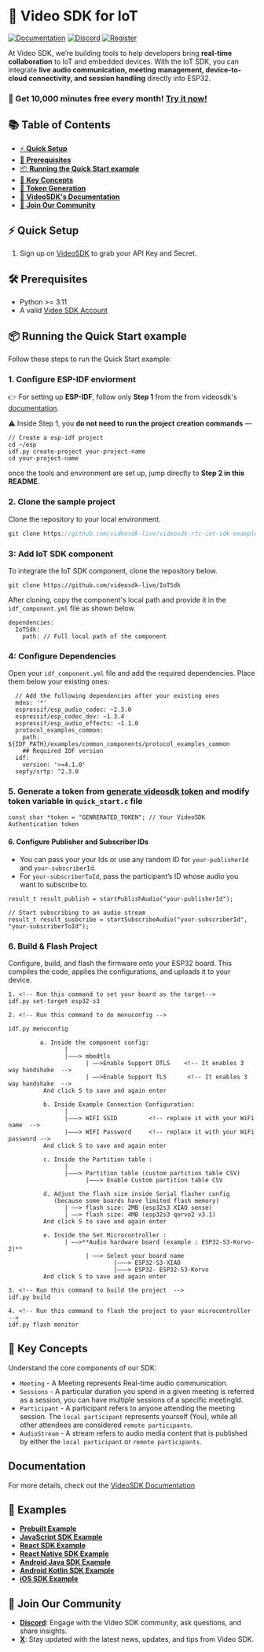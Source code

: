 # 🚀 Video SDK for IoT

[![Documentation](https://img.shields.io/badge/Read-Documentation-blue)](https://docs.videosdk.live/flutter/guide/video-and-audio-calling-api-sdk/concept-and-architecture)
[![Discord](https://img.shields.io/discord/876774498798551130?label=Join%20on%20Discord)](https://discord.gg/bGZtAbwvab)
[![Register](https://img.shields.io/badge/Contact-Know%20More-blue)](https://app.videosdk.live/signup)


At Video SDK, we’re building tools to help developers bring **real-time collaboration** to IoT and embedded devices. With the IoT SDK, you can integrate **live audio communication, meeting management, device-to-cloud connectivity, and session handling** directly into ESP32.


### 🥳 Get **10,000 minutes free** every month! **[Try it now!](https://app.videosdk.live/signup)**

## 📚 **Table of Contents**

- [⚡ **Quick Setup**](#-quick-setup)
- [🔧 **Prerequisites**](#-prerequisites)
- [📦 **Running the Quick Start example**](#-running-the-quick-start-example)
- [🧠 **Key Concepts**](#-key-concepts)
- [🔑 **Token Generation**](#-token-generation)
- [📝 **VideoSDK's Documentation**](#-documentation)
- [💬 **Join Our Community**](#-join-our-community)



## ⚡ Quick Setup 

1. Sign up on [VideoSDK](https://app.videosdk.live/) to grab your API Key and Secret.

## 🛠 Prerequisites

- Python >= 3.11
- A valid [Video SDK Account](https://app.videosdk.live/)

## 📦 Running the Quick Start example

Follow these steps to run the Quick Start example:

### 1. Configure ESP-IDF enviorment 

👉 For setting up **ESP-IDF**, follow only **Step 1** from the from videosdk's [documentation](https://docs.videosdk.live/iot/guide/video-and-audio-calling-api-sdk/quickstart/quick-start#step-1-setup-for-esp-idf).

⚠️ Inside Step 1, you **do not need to run the project creation commands** — 
```
// Create a esp-idf project
cd ~/esp
idf.py create-project your-project-name
cd your-project-name
```
once the tools and environment are set up, jump directly to **Step 2 in this README**.

### 2. Clone the sample project

Clone the repository to your local environment.

```js
git clone https://github.com/videosdk-live/videosdk-rtc-iot-sdk-example.git
```
### 3: Add IoT SDK component

To integrate the IoT SDK component, clone the repository below.

```
git clone https://github.com/videosdk-live/IoTSdk
```

After cloning, copy the component's local path and provide it in the `idf_component.yml` file as shown below.
```
dependencies:
  IoTSdk: 
    path: // Full local path of the component
```

### 4: Configure Dependencies

Open your `idf_component.yml` file and add the required dependencies. Place them below your existing ones:

```
  // Add the following dependencies after your existing ones
  mdns: '*'
  espressif/esp_audio_codec: ~2.3.0
  espressif/esp_codec_dev: ~1.3.4
  espressif/esp_audio_effects: ~1.1.0
  protocol_examples_common:
    path: ${IDF_PATH}/examples/common_components/protocol_examples_common
    ## Required IDF version
  idf:
    version: '>=4.1.0'
  sepfy/srtp: ^2.3.0
```

### 5. Generate a token from [generate videosdk token](https://app.videosdk.live) and modify token variable in `quick_start.c` file
```
const char *token = "GENRERATED_TOKEN"; // Your VideoSDK Authentication token
```

#### 6. Configure Publisher and Subscriber IDs

- You can pass your your Ids or use any random ID for `your-publisherId` and `your-subscriberId`.  
- For `your-subscriberToId`, pass the participant’s ID whose audio you want to subscribe to.

```
result_t result_publish = startPublishAudio("your-publisherId");

// Start subscribing to an audio stream
result_t result_susbcribe = startSubscribeAudio("your-subscriberId", "your-subscriberToId");

```

### 6. Build & Flash Project

Configure, build, and flash the firmware onto your ESP32 board. This compiles the code, applies the configurations, and uploads it to your device.
```
1. <!-- Run this command to set your board as the target-->
idf.py set-target esp32-s3

2. <!-- Run this command to do menuconfig -->

idf.py menuconfig  

         a. Inside the component config:
                |
                |———> mbedtls
                      | ——>Enable Support DTLS    <!-- It enables 3 way handshake  -->
                      | ——>Enable Support TLS      <!-- It enables 3 way handshake  -->
          And click S to save and again enter       

          b. Inside Example Connection Configuration:
                |
                |———> WIFI SSID         <!-- replace it with your WiFi name  -->
                |———> WIFI Password     <!-- replace it with your WiFi password -->
          And click S to save and again enter 

          c. Inside the Partition table :
                |
                |———> Partition table (custom partition table CSV)        
                      |———> Enable Custom partition table CSV

          d. Adjust the flash size inside Serial flasher config 
             (because some boards have limited flash memory)
                | ——> flash size: 2MB (esp32s3 XIAO sense)
                | ——> flash size: 4MB (esp32s3 qorvo2 v3.1)
          And click S to save and again enter

          e. Inside the Set Microcontroller : 
                | ——>**Audio hardware board (example : ESP32-S3-Korvo-2)**
                      | ——> Select your board name
                              |———> ESP32-S3-XIAO       
                              |———> ESP32- ESP32-S3-Korvo
          And click S to save and again enter

3. <!-- Run this command to build the project  -->
idf.py build

4. <!-- Run this command to flash the project to your microcontroller -->
idf.py flash monitor 
```

## 🧠 Key Concepts

Understand the core components of our SDK:

- `Meeting` - A Meeting represents Real-time audio communication.
- `Sessions` - A particular duration you spend in a given meeting is referred as a session, you can have multiple sessions of a specific meetingId.
- `Participant` - A participant refers to anyone attending the meeting session. The `local participant` represents yourself (You), while all other attendees are considered `remote participants`.
- `AudioStream` - A stream refers to audio media content that is published by either the `local participant` or `remote participants`.


## Documentation

For more details, check out the [VideoSDK Documentation](https://docs.videosdk.live/iot/guide/video-and-audio-calling-api-sdk/concept-and-architecture)


## 📖 Examples

- [**Prebuilt Example**](https://github.com/videosdk-live/videosdk-rtc-prebuilt-examples)
- [**JavaScript SDK Example**](https://github.com/videosdk-live/videosdk-rtc-javascript-sdk-example)
- [**React SDK Example**](https://github.com/videosdk-live/videosdk-rtc-react-sdk-example.git)
- [**React Native SDK Example**](https://github.com/videosdk-live/videosdk-rtc-react-native-sdk-example)
- [**Android Java SDK Example**](https://github.com/videosdk-live/videosdk-rtc-android-java-sdk-example)
- [**Android Kotlin SDK Example**](https://github.com/videosdk-live/videosdk-rtc-android-kotlin-sdk-example)
- [**iOS SDK Example**](https://github.com/videosdk-live/videosdk-rtc-ios-sdk-example)


## 🤝 Join Our Community

- **[Discord](https://discord.gg/Gpmj6eCq5u)**: Engage with the Video SDK community, ask questions, and share insights.
- **[X](https://x.com/video_sdk)**: Stay updated with the latest news, updates, and tips from Video SDK.
